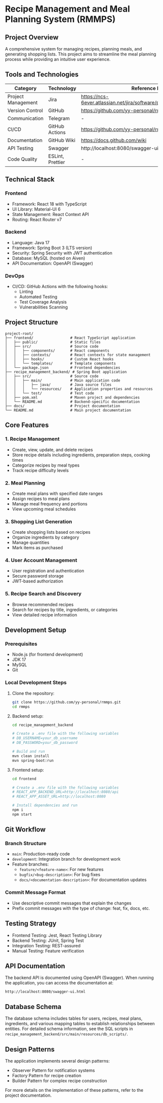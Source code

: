 # Recipe Management and Meal Planning System (RMMPS)

## Project Overview
A comprehensive system for managing recipes, planning meals, and generating shopping lists. This project aims to streamline the meal planning process while providing an intuitive user experience.

## Tools and Technologies

| Category | Technology | Reference Link |
|----------|------------|----------------|
| Project Management | Jira | https://ncs-6ever.atlassian.net/jira/software/projects/RMMPS/boards/1 |
| Version Control | GitHub | https://github.com/yy-personal/rmmps/ |
| Communication | Telegram | - |
| CI/CD | GitHub Actions | https://github.com/yy-personal/rmmps/actions |
| Documentation | GitHub Wiki | https://docs.github.com/wiki |
| API Testing | Swagger | http://localhost:8080/swagger-ui.html |
| Code Quality | ESLint, Prettier | - |

## Technical Stack

### Frontend
- Framework: React 18 with TypeScript
- UI Library: Material-UI 6
- State Management: React Context API
- Routing: React Router v7

### Backend
- Language: Java 17
- Framework: Spring Boot 3 (LTS version)
- Security: Spring Security with JWT authentication
- Database: MySQL (hosted on Aiven)
- API Documentation: OpenAPI (Swagger)

### DevOps
- CI/CD: GitHub Actions with the following hooks:
  - Linting
  - Automated Testing
  - Test Coverage Analysis
  - Vulnerabilities Scanning

## Project Structure
```
project-root/
├── frontend/                 # React TypeScript application
│   ├── public/               # Static files
│   ├── src/                  # Source code
│   │   ├── components/       # React components
│   │   ├── contexts/         # React contexts for state management
│   │   ├── hooks/            # Custom React hooks
│   │   └── templates/        # Template components
│   └── package.json          # Frontend dependencies
├── recipe_management_backend/ # Spring Boot application
│   ├── src/                  # Source code
│   │   ├── main/             # Main application code
│   │   │   ├── java/         # Java source files
│   │   │   └── resources/    # Application properties and resources
│   │   └── test/             # Test code
│   ├── pom.xml               # Maven project and dependencies
│   └── README.md             # Backend-specific documentation
├── docs/                     # Project documentation
└── README.md                 # Main project documentation
```

## Core Features

### 1. Recipe Management
- Create, view, update, and delete recipes
- Store recipe details including ingredients, preparation steps, cooking times
- Categorize recipes by meal types
- Track recipe difficulty levels

### 2. Meal Planning
- Create meal plans with specified date ranges
- Assign recipes to meal plans
- Manage meal frequency and portions
- View upcoming meal schedules

### 3. Shopping List Generation
- Create shopping lists based on recipes
- Organize ingredients by category
- Manage quantities
- Mark items as purchased

### 4. User Account Management
- User registration and authentication
- Secure password storage
- JWT-based authorization

### 5. Recipe Search and Discovery
- Browse recommended recipes
- Search for recipes by title, ingredients, or categories
- View detailed recipe information

## Development Setup

### Prerequisites
- Node.js (for frontend development)
- JDK 17
- MySQL
- Git

### Local Development Steps

1. Clone the repository:
   ```sh
   git clone https://github.com/yy-personal/rmmps.git
   cd rmmps
   ```

2. Backend setup:
   ```sh
   cd recipe_management_backend
   
   # Create a .env file with the following variables
   # DB_USERNAME=your_db_username
   # DB_PASSWORD=your_db_password
   
   # Build and run
   mvn clean install
   mvn spring-boot:run
   ```

3. Frontend setup:
   ```sh
   cd frontend
   
   # Create a .env file with the following variables
   # REACT_APP_BACKEND_URL=http://localhost:8080/api
   # REACT_APP_ASSET_URL=http://localhost:8080
   
   # Install dependencies and run
   npm i
   npm start
   ```

## Git Workflow

### Branch Structure
- `main`: Production-ready code
- `development`: Integration branch for development work
- Feature branches:
  - `feature/<feature-name>`: For new features
  - `bugfix/<bug-description>`: For bug fixes
  - `docs/<documentation-description>`: For documentation updates

### Commit Message Format
- Use descriptive commit messages that explain the changes
- Prefix commit messages with the type of change: feat, fix, docs, etc.

## Testing Strategy
- Frontend Testing: Jest, React Testing Library
- Backend Testing: JUnit, Spring Test
- Integration Testing: REST-assured
- Manual Testing: Feature verification

## API Documentation
The backend API is documented using OpenAPI (Swagger). When running the application, you can access the documentation at:
```
http://localhost:8080/swagger-ui.html
```

## Database Schema
The database schema includes tables for users, recipes, meal plans, ingredients, and various mapping tables to establish relationships between entities. For detailed schema information, see the SQL scripts in `recipe_management_backend/src/main/resources/db_scripts/`.

## Design Patterns
The application implements several design patterns:
- Observer Pattern for notification systems
- Factory Pattern for recipe creation
- Builder Pattern for complex recipe construction

For more details on the implementation of these patterns, refer to the project documentation.